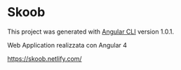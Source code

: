 # Skoob

This project was generated with [Angular CLI](https://github.com/angular/angular-cli) version 1.0.1.

Web Application realizzata con Angular 4

https://skoob.netlify.com/
